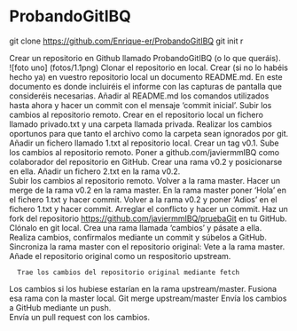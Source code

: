 # ProbandoGitIBQ
git clone https://github.com/Enrique-er/ProbandoGitIBQ
git init
r


Crear un repositorio en Github llamado ProbandoGitIBQ (o lo que queráis).  
![foto uno] (fotos/1.1png)
Clonar el repositorio en local. 
Crear (si no lo habéis hecho ya) en vuestro repositorio local un documento README.md. En este 
documento es donde incluiréis el informe con las capturas de pantalla que consideréis 
necesarias. 
Añadir al README.md los comandos utilizados hasta ahora y hacer un commit con el mensaje 
‘commit inicial’. 
Subir los cambios al repositorio remoto. 
Crear en el repositorio local un fichero llamado privado.txt y una carpeta llamada privada. 
Realizar los cambios oportunos para que tanto el archivo como la carpeta sean ignorados por git. 
Añadir un fichero llamado 1.txt al repositorio local. 
Crear un tag v0.1. 
Sube los cambios al repositorio remoto. 
Poner a github.com/javiermmIBQ como colaborador del repositorio en GitHub. 
Crear una rama v0.2 y posicionarse en ella. 
Añadir un fichero 2.txt en la rama v0.2.  
Subir los cambios al repositorio remoto. 
Volver a la rama master. 
Hacer un merge de la rama v0.2 en la rama master. 
En la rama master poner ‘Hola’ en el fichero 1.txt y hacer commit. 
Volver a la rama v0.2 y poner ‘Adios’ en el fichero 1.txt y hacer commit. 
Arreglar el conflicto y hacer un commit. 
Haz un fork del repositorio https://github.com/javiermmIBQ/pruebaGit en tu GitHub. 
Clónalo en git local. 
Crea una rama llamada ‘cambios’ y pásate a ella. 
Realiza cambios, confírmalos mediante un commit y súbelos a GitHub. 
Sincroniza la rama master con el repositorio original:
      Vete a la rama master. 
      Añade el repositorio original como un respositorio upstream. 

      Trae los cambios del repositorio original mediante fetch 

Los cambios si los hubiese estarían en la rama upstream/master. Fusiona esa rama con la master 
local. 
     Git merge upstream/master 
Envía los cambios a GitHub mediante un push.  
Envía un pull request con los cambios. 
